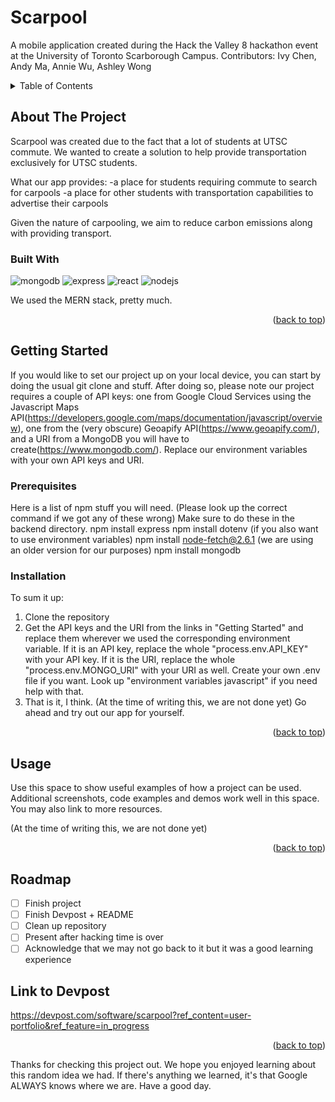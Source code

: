 <a name="readme-top"></a>

# Scarpool
A mobile application created during the Hack the Valley 8 hackathon event at the University of Toronto Scarborough Campus.
Contributors: Ivy Chen, Andy Ma, Annie Wu, Ashley Wong

<!-- TABLE OF CONTENTS -->
<details>
  <summary>Table of Contents</summary>
  <ol>
    <li>
      <a href="#about-the-project">About The Project</a>
      <ul>
        <li><a href="#built-with">Built With</a></li>
      </ul>
    </li>
    <li>
      <a href="#getting-started">Getting Started</a>
      <ul>
        <li><a href="#prerequisites">Prerequisites</a></li>
        <li><a href="#installation">Installation</a></li>
      </ul>
    </li>
    <li><a href="#usage">Usage</a></li>
    <li><a href="#roadmap">Roadmap</a></li>
    <li><a href="#contributing">Contributing</a></li>
    <li><a href="#license">License</a></li>
    <li><a href="#contact">Contact</a></li>
    <li><a href="#acknowledgments">Acknowledgments</a></li>
  </ol>
</details>

## About The Project
Scarpool was created due to the fact that a lot of students at UTSC commute. We wanted to create a solution to help provide transportation exclusively for UTSC students.

What our app provides:
-a place for students requiring commute to search for carpools
-a place for other students with transportation capabilities to advertise their carpools

Given the nature of carpooling, we aim to reduce carbon emissions along with providing transport.

### Built With

![mongodb](https://github.com/eveev26/Scarpool/assets/88058599/d3d88665-f149-4e2b-aee8-78a6897320eb)
![express](https://github.com/eveev26/Scarpool/assets/88058599/c3f6bc90-ac9b-4810-ad13-a4fbe81a55f1)
![react](https://github.com/eveev26/Scarpool/assets/88058599/011915ba-d612-4a58-8ae1-7901be947031)
![nodejs](https://github.com/eveev26/Scarpool/assets/88058599/7f7ca092-232c-479f-98eb-983b107ab833)

We used the MERN stack, pretty much.
<p align="right">(<a href="#readme-top">back to top</a>)</p>

## Getting Started

If you would like to set our project up on your local device, you can start by doing the usual git clone and stuff. After doing so, please note our project requires a couple of API keys: one from Google Cloud Services using the Javascript Maps API(https://developers.google.com/maps/documentation/javascript/overview), one from the (very obscure) Geoapify API(https://www.geoapify.com/), and a URI from a MongoDB you will have to create(https://www.mongodb.com/). Replace our environment variables with your own API keys and URI. 

### Prerequisites

Here is a list of npm stuff you will need. (Please look up the correct command if we got any of these wrong) Make sure to do these in the backend directory.
npm install express
npm install dotenv (if you also want to use environment variables)
npm install node-fetch@2.6.1 (we are using an older version for our purposes)
npm install mongodb

### Installation
To sum it up:
1) Clone the repository
2) Get the API keys and the URI from the links in "Getting Started" and replace them wherever we used the corresponding environment variable. If it is an API key, replace the whole "process.env.API_KEY" with your API key. If it is the URI, replace the whole "process.env.MONGO_URI" with your URI as well. Create your own .env file if you want. Look up "environment variables javascript" if you need help with that.
3) That is it, I think. (At the time of writing this, we are not done yet) Go ahead and try out our app for yourself.
   
<p align="right">(<a href="#readme-top">back to top</a>)</p>

## Usage

Use this space to show useful examples of how a project can be used. Additional screenshots, code examples and demos work well in this space. You may also link to more resources.

(At the time of writing this, we are not done yet)

<p align="right">(<a href="#readme-top">back to top</a>)</p>

## Roadmap

- [ ] Finish project
- [ ] Finish Devpost + README
- [ ] Clean up repository
- [ ] Present after hacking time is over
- [ ] Acknowledge that we may not go back to it but it was a good learning experience

## Link to Devpost
https://devpost.com/software/scarpool?ref_content=user-portfolio&ref_feature=in_progress

<p align="right">(<a href="#readme-top">back to top</a>)</p>

Thanks for checking this project out. We hope you enjoyed learning about this random idea we had. If there's anything we learned, it's that Google ALWAYS knows where we are. Have a good day.
